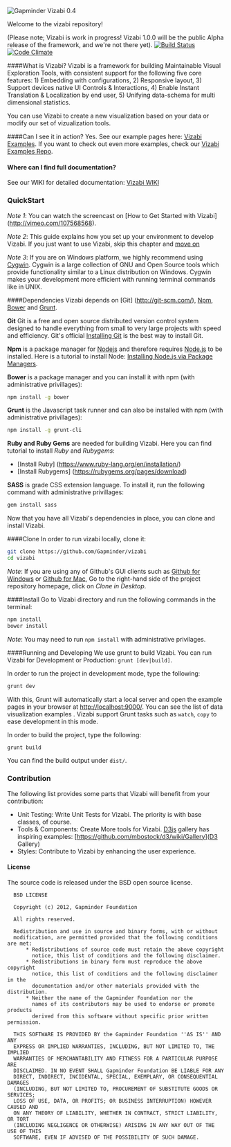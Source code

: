 ![Gapminder Vizabi 0.4](http://static.gapminder.org/vizabi/vizabi.jpg)

Welcome to the vizabi repository! 

(Please note; Vizabi is work in progress! Vizabi 1.0.0 will be the public Alpha release of the framework, and we're not there yet). [![Build Status](https://secure.travis-ci.org/Gapminder/vizabi.png?branch=develop)](https://travis-ci.org/Gapminder/vizabi) [![Code Climate](https://codeclimate.com/github/Gapminder/vizabi/badges/gpa.svg)](https://codeclimate.com/github/Gapminder/vizabi)


####What is Vizabi?
Vizabi is a framework for building Maintainable Visual Exploration Tools, with consistent support for the following five core features: 1) Embedding with configurations, 2) Responsive layout, 3) Support devices native UI Controls & Interactions, 4) Enable Instant Translation & Localization by end user, 5) Unifying data-schema for multi dimensional statistics.

You can use Vizabi to create a new visualization based on your data or modify our set of vizualization tools.  

####Can I see it in action?
Yes. See our example pages here: [Vizabi Examples](http://static.gapminderdev.org/vizabi/develop/preview_pages/). If you want to check out even more examples, check our [Vizabi Examples Repo](https://github.com/Gapminder/vizabi-examples).

#### Where can I find full documentation?
See our WIKI for detailed documentation: [Vizabi WIKI](https://github.com/Gapminder/vizabi/wiki/) 

### QuickStart

*Note 1*: You can watch the screencast on [How to Get Started with Vizabi] (http://vimeo.com/107568568).

*Note 2*: This guide explains how you set up your environment to develop Vizabi. If you just want to use Vizabi, skip this chapter and [move on](https://github.com/Gapminder/vizabi/wiki/How-to-use-Vizabi)

*Note 3*: If you are on Windows platform, we highly recommend using [Cygwin](https://www.cygwin.com/). Cygwin is a large collection of GNU and Open Source tools which provide functionality similar to a Linux distribution on Windows. Cygwin makes your development more efficient with running terminal commands like in UNIX.


####Dependencies
Vizabi depends on [Git] (http://git-scm.com/), [Npm](https://github.com/npm/npm), [Bower](https://github.com/bower/bower) and [Grunt](https://github.com/gruntjs/grunt). 

**Git** Git is a free and open source distributed version control system designed to handle everything from small to very large projects with speed and efficiency. Git's official [Installing Git](http://git-scm.com/book/en/v2/Getting-Started-Installing-Git) is the best way to install Git.

**Npm** is a package manager for [Nodejs](http://nodejs.org/) and therefore requires [Node.js](http://nodejs.org/) to be installed. Here is a tutorial to install Node: [Installing Node.js via Package Managers](https://github.com/joyent/node/wiki/Installing-Node.js-via-package-manager). 

**Bower** is a package manager and you can install it with npm (with administrative privillages):
```sh
npm install -g bower
```

**Grunt** is the Javascript task runner and can also be installed with npm (with administrative privillages):
```sh
npm install -g grunt-cli
```

**Ruby and Ruby Gems** are needed for building Vizabi. Here you can find tutorial to install *Ruby* and *Rubygems*:

* [Install Ruby] (https://www.ruby-lang.org/en/installation/)
* [Install Rubygems] (https://rubygems.org/pages/download)

**SASS** is grade CSS extension language. To install it, run the following command with administrative privillages: 

```sh
gem install sass
```

Now that you have all Vizabi's dependencies in place, you can clone and install Vizabi.

####Clone
In order to run vizabi locally, clone it:

```sh
git clone https://github.com/Gapminder/vizabi
cd vizabi
```

*Note*: If you are using any of Github's GUI clients such as [Github for Windows](https://windows.github.com/) or [Github for Mac](https://mac.github.com/), Go to the right-hand side of the project repository homepage, click on *Clone in Desktop*. 

####Install
Go to Vizabi directory and run the following commands in the terminal:

```sh
npm install
bower install
```

*Note*: You may need to run ```npm install``` with administrative privilages.

####Running and Developing
We use grunt to build Vizabi. You can run Vizabi for Development or Production: ```grunt [dev|build]```.

In order to run the project in development mode, type the following:
```sh
grunt dev
```
With this, Grunt will automatically start a local server and open the example pages in your browser at [http://localhost:9000/](http://localhost:9000/). You can see the list of data visualization examples . Vizabi support Grunt tasks such as ```watch```, ```copy``` to ease development in this mode.

In order to build the project, type the following:
```sh
grunt build
```

You can find the build output under ```dist/```.


### Contribution
 The following list provides some parts that Vizabi will benefit from your contribution:
 * Unit Testing: Write Unit Tests for Vizabi. The priority is with base classes, of course.
 * Tools & Components: Create More tools for Vizabi. [D3js](www.d3js.org) gallery has inspiring examples: [https://github.com/mbostock/d3/wiki/Gallery](D3 Gallery)
 * Styles: Contribute to Vizabi by enhancing the user experience.
  
#### License

The source code is released under the BSD open source license.

      BSD LICENSE
    
      Copyright (c) 2012, Gapminder Foundation
    
      All rights reserved.
    
      Redistribution and use in source and binary forms, with or without
      modification, are permitted provided that the following conditions are met:
          * Redistributions of source code must retain the above copyright
            notice, this list of conditions and the following disclaimer.
          * Redistributions in binary form must reproduce the above copyright
            notice, this list of conditions and the following disclaimer in the
            documentation and/or other materials provided with the distribution.
          * Neither the name of the Gapminder Foundation nor the
            names of its contributors may be used to endorse or promote products
            derived from this software without specific prior written permission.
      
      THIS SOFTWARE IS PROVIDED BY the Gapminder Foundation ''AS IS'' AND ANY
      EXPRESS OR IMPLIED WARRANTIES, INCLUDING, BUT NOT LIMITED TO, THE IMPLIED
      WARRANTIES OF MERCHANTABILITY AND FITNESS FOR A PARTICULAR PURPOSE ARE
      DISCLAIMED. IN NO EVENT SHALL Gapminder Foundation BE LIABLE FOR ANY
      DIRECT, INDIRECT, INCIDENTAL, SPECIAL, EXEMPLARY, OR CONSEQUENTIAL DAMAGES
      (INCLUDING, BUT NOT LIMITED TO, PROCUREMENT OF SUBSTITUTE GOODS OR SERVICES;
      LOSS OF USE, DATA, OR PROFITS; OR BUSINESS INTERRUPTION) HOWEVER CAUSED AND
      ON ANY THEORY OF LIABILITY, WHETHER IN CONTRACT, STRICT LIABILITY, OR TORT
      (INCLUDING NEGLIGENCE OR OTHERWISE) ARISING IN ANY WAY OUT OF THE USE OF THIS
      SOFTWARE, EVEN IF ADVISED OF THE POSSIBILITY OF SUCH DAMAGE.

